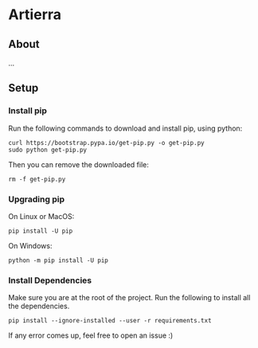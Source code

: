 # Artierra

## About

...

## Setup

### Install pip

Run the following commands to download and install pip, using python:

```
curl https://bootstrap.pypa.io/get-pip.py -o get-pip.py
sudo python get-pip.py
```

Then you can remove the downloaded file:

```
rm -f get-pip.py
```

### Upgrading pip

On Linux or MacOS:

```
pip install -U pip
```

On Windows:

```
python -m pip install -U pip
```

### Install Dependencies

Make sure you are at the root of the project.
Run the following to install all the dependencies.

```
pip install --ignore-installed --user -r requirements.txt

```

If any error comes up, feel free to open an issue :)

